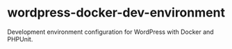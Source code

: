 # wordpress-docker-dev-environment
Development environment configuration for WordPress with Docker and PHPUnit.
